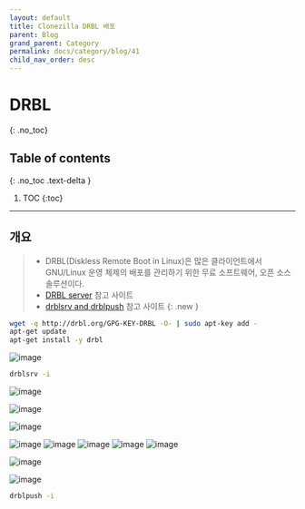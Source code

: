 ```yaml
---
layout: default
title: Clonezilla DRBL 배포
parent: Blog
grand_parent: Category
permalink: docs/category/blog/41
child_nav_order: desc
---
```

# DRBL
{: .no_toc}

## Table of contents
{: .no_toc .text-delta }

1. TOC
{:toc}

---
## 개요

> - DRBL(Diskless Remote Boot in Linux)은 많은 클라이언트에서 GNU/Linux 운영 체제의 배포를 관리하기 위한 무료 소프트웨어, 오픈 소스 솔루션이다.
> - [DRBL server](https://drbl.org/installation/02-install-required-packages.php) 참고 사이트
> - [drblsrv and drblpush](https://clonezilla.org/clonezilla-SE/use_clonezilla_live_in_drbl.php) 참고 사이트
{: .new }

```bash
wget -q http://drbl.org/GPG-KEY-DRBL -O- | sudo apt-key add -
apt-get update
apt-get install -y drbl
```

![image](https://user-images.githubusercontent.com/36792594/198910864-5804a9cc-86bb-4113-b79e-c0f40fa5fc4c.png)

```bash
drblsrv -i
```

![image](https://user-images.githubusercontent.com/36792594/198913189-19e72929-fd3a-40ad-afc3-c12c2fa85f80.png)

![image](https://user-images.githubusercontent.com/36792594/198913766-9deadb02-54cf-4c2c-afef-0d6ab32483b1.png)

![image](https://user-images.githubusercontent.com/36792594/198914035-9441da59-23b0-45ee-a860-8e0bf0a4c4e2.png)

![image](https://user-images.githubusercontent.com/36792594/198914069-a4441f82-5983-495d-b65c-f6ebdd3c8000.png)
![image](https://user-images.githubusercontent.com/36792594/198914133-33ff3062-fefe-46d5-9a5b-12c1490e5ae7.png)
![image](https://user-images.githubusercontent.com/36792594/198914213-d104b31c-e620-417d-9146-9171fb07e409.png)
![image](https://user-images.githubusercontent.com/36792594/198914237-d09f8dbf-c79c-4c34-ab25-0b9a5675a296.png)
![image](https://user-images.githubusercontent.com/36792594/198914297-43ee1f1d-3b65-4baa-9a31-05485929efc6.png)

![image](https://user-images.githubusercontent.com/36792594/198914684-089e0b3a-ff47-4c6d-adc1-792164fe5750.png)

![image](https://user-images.githubusercontent.com/36792594/198914745-e6ba2e59-c46f-4f0d-8143-ac32d36d8185.png)

```bash
drblpush -i
```
